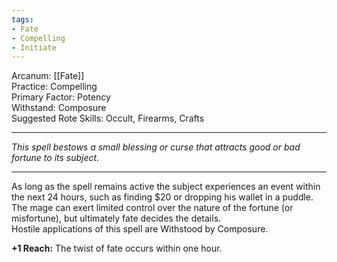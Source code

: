 ```yaml
---
tags:
- Fate
- Compelling
- Initiate
---
```


Arcanum: [[Fate]]\
Practice: Compelling\
Primary Factor: Potency\
Withstand: Composure\
Suggested Rote Skills: Occult, Firearms, Crafts

---

_This spell bestows a small blessing or curse that attracts good or bad fortune to its subject._

---

As long as the spell remains active the subject experiences an event within the next 24 hours, such as finding $20 or dropping his wallet in a puddle.\
The mage can exert limited control over the nature of the fortune (or misfortune), but ultimately fate decides the details.\
Hostile applications of this spell are Withstood by Composure.

**+1 Reach:** The twist of fate occurs within one hour.